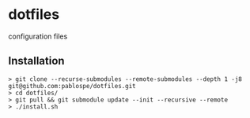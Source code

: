 # dotfiles
configuration files

## Installation
    > git clone --recurse-submodules --remote-submodules --depth 1 -j8 git@github.com:pablospe/dotfiles.git
    > cd dotfiles/
    > git pull && git submodule update --init --recursive --remote
    > ./install.sh

